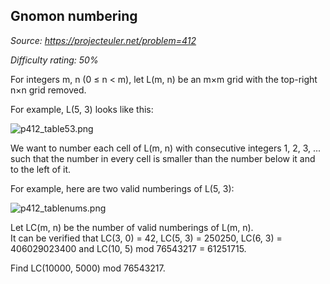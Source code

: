 Gnomon numbering
----------------

*Source: https://projecteuler.net/problem=412*


*Difficulty rating: 50%*

For integers m, n (0 ≤ n \< m), let L(m, n) be an m×m grid with the
top-right n×n grid removed.

For example, L(5, 3) looks like this:

![p412\_table53.png](project/images/p412_table53.png)

We want to number each cell of L(m, n) with consecutive integers 1, 2,
3, ... such that the number in every cell is smaller than the number
below it and to the left of it.

For example, here are two valid numberings of L(5, 3):

![p412\_tablenums.png](project/images/p412_tablenums.png)

Let LC(m, n) be the number of valid numberings of L(m, n).\
 It can be verified that LC(3, 0) = 42, LC(5, 3) = 250250, LC(6, 3) =
406029023400 and LC(10, 5) mod 76543217 = 61251715.

Find LC(10000, 5000) mod 76543217.
